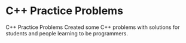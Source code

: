 # C++ Practice Problems
C++ Practice Problems
Created some C++ problems with solutions for students and people learning to be programmers.
